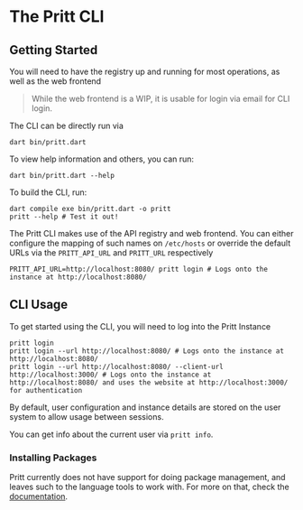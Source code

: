 # The Pritt CLI

## Getting Started
You will need to have the registry up and running for most operations, as well as the web frontend

> While the web frontend is a WIP, it is usable for login via email for CLI login.

The CLI can be directly run via
```shell
dart bin/pritt.dart
```

To view help information and others, you can run:
```shell
dart bin/pritt.dart --help
```

To build the CLI, run:
```shell
dart compile exe bin/pritt.dart -o pritt
pritt --help # Test it out!

```

The Pritt CLI makes use of the API registry and web frontend. You can either configure the mapping of such names on `/etc/hosts` or override the default URLs via the `PRITT_API_URL` and `PRITT_URL` respectively

```shell
PRITT_API_URL=http://localhost:8080/ pritt login # Logs onto the instance at http://localhost:8080/
```

## CLI Usage
To get started using the CLI, you will need to log into the Pritt Instance
```shell
pritt login 
pritt login --url http://localhost:8080/ # Logs onto the instance at http://localhost:8080/
pritt login --url http://localhost:8080/ --client-url http://localhost:3000/ # Logs onto the instance at http://localhost:8080/ and uses the website at http://localhost:3000/ for authentication
```

By default, user configuration and instance details are stored on the user system to allow usage between sessions.

You can get info about the current user via `pritt info`.

### Installing Packages
Pritt currently does not have support for doing package management, and leaves such to the language tools to work with. For more on that, check the [documentation](/docs).


